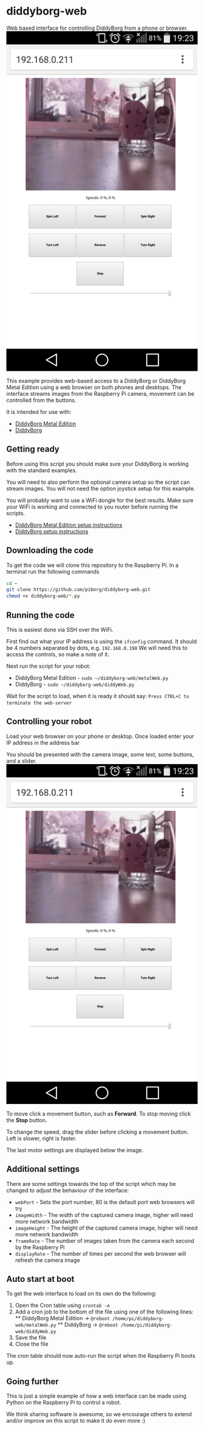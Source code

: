 # diddyborg-web
Web based interface for controlling DiddyBorg from a phone or browser.
![](screenshot.png?raw=true)

This example provides web-based access to a DiddyBorg or DiddyBorg Metal Edition using a web browser on both phones and desktops.
The interface streams images from the Raspberry Pi camera, movement can be controlled from the buttons.

It is intended for use with:
* [DiddyBorg Metal Edition](https://www.piborg.org/diddyborg/metaledition)
* [DiddyBorg](https://www.piborg.org/diddyborg)

## Getting ready
Before using this script you should make sure your DiddyBorg is working with the standard examples.

You will need to also perform the optional camera setup so the script can stream images.
You will not need the option joystick setup for this example.

You will probably want to use a WiFi dongle for the best results.
Make sure your WiFi is working and connected to you router before running the scripts.

* [DiddyBorg Metal Edition setup instructions](https://www.piborg.org/diddyborg/metaledition/install)
* [DiddyBorg setup instructions](https://www.piborg.org/diddyborg/install)

## Downloading the code
To get the code we will clone this repository to the Raspberry Pi.
In a terminal run the following commands
```bash
cd ~
git clone https://github.com/piborg/diddyborg-web.git
chmod +x diddyborg-web/*.py
```

## Running the code
This is easiest done via SSH over the WiFi.

First find out what your IP address is using the `ifconfig` command.
It should be 4 numbers separated by dots, e.g. `192.168.0.198`
We will need this to access the controls, so make a note of it.

Next run the script for your robot:
* DiddyBorg Metal Edition - `sudo ~/diddyborg-web/metalWeb.py`
* DiddyBorg - `sudo ~/diddyborg-web/diddyWeb.py`

Wait for the script to load, when it is ready it should say:
`Press CTRL+C to terminate the web-server`

## Controlling your robot
Load your web browser on your phone or desktop.
Once loaded enter your IP address in the address bar

You should be presented with the camera image, some text, some buttons, and a slider.
![](screenshot.png?raw=true)

To move click a movement button, such as **Forward**.
To stop moving click the **Stop** button.

To change the speed, drag the slider before clicking a movement button.
Left is slower, right is faster.

The last motor settings are displayed below the image.

## Additional settings
There are some settings towards the top of the script which may be changed to adjust the behaviour of the interface:
* `webPort` - Sets the port number, 80 is the default port web browsers will try
* `imageWidth` - The width of the captured camera image, higher will need more network bandwidth
* `imageHeight` - The height of the captured camera image, higher will need more network bandwidth
* `frameRate` - The number of images taken from the camera each second by the Raspberry Pi
* `displayRate` - The number of times per second the web browser will refresh the camera image

## Auto start at boot
To get the web interface to load on its own do the following:
1. Open the Cron table using `crontab -e`
2. Add a cron job to the bottom of the file using one of the following lines:
** DiddyBorg Metal Edition → `@reboot /home/pi/diddyborg-web/metalWeb.py`
** DiddyBorg → `@reboot /home/pi/diddyborg-web/diddyWeb.py`
3. Save the file
4. Close the file

The cron table should now auto-run the script when the Raspberry Pi boots up.

## Going further
This is just a simple example of how a web interface can be made using Python on the Raspberry Pi to control a robot.

We think sharing software is awesome, so we encourage others to extend and/or improve on this script to make it do even more :)
